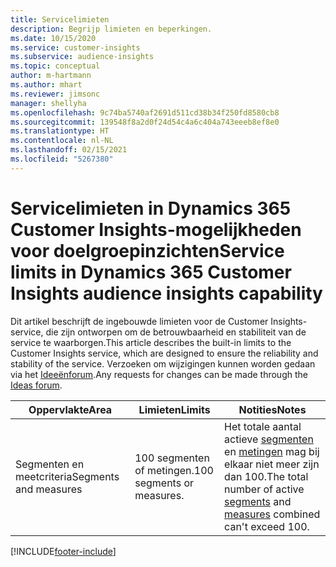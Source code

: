 ```yaml
---
title: Servicelimieten
description: Begrijp limieten en beperkingen.
ms.date: 10/15/2020
ms.service: customer-insights
ms.subservice: audience-insights
ms.topic: conceptual
author: m-hartmann
ms.author: mhart
ms.reviewer: jimsonc
manager: shellyha
ms.openlocfilehash: 9c74ba5740af2691d511cd38b34f250fd8580cb8
ms.sourcegitcommit: 139548f8a2d0f24d54c4a6c404a743eeeb8ef8e0
ms.translationtype: HT
ms.contentlocale: nl-NL
ms.lasthandoff: 02/15/2021
ms.locfileid: "5267380"
---
```

# <a name="service-limits-in-dynamics-365-customer-insights-audience-insights-capability"></a><span data-ttu-id="227ba-103">Servicelimieten in Dynamics 365 Customer Insights-mogelijkheden voor doelgroepinzichten</span><span class="sxs-lookup"><span data-stu-id="227ba-103">Service limits in Dynamics 365 Customer Insights audience insights capability</span></span>

<span data-ttu-id="227ba-104">Dit artikel beschrijft de ingebouwde limieten voor de Customer Insights-service, die zijn ontworpen om de betrouwbaarheid en stabiliteit van de service te waarborgen.</span><span class="sxs-lookup"><span data-stu-id="227ba-104">This article describes the built-in limits to the Customer Insights service, which are designed to ensure the reliability and stability of the service.</span></span> <span data-ttu-id="227ba-105">Verzoeken om wijzigingen kunnen worden gedaan via het [Ideeënforum](https://go.microsoft.com/fwlink/?linkid=2074172).</span><span class="sxs-lookup"><span data-stu-id="227ba-105">Any requests for changes can be made through the [Ideas forum](https://go.microsoft.com/fwlink/?linkid=2074172).</span></span> 
 
| <span data-ttu-id="227ba-106">Oppervlakte</span><span class="sxs-lookup"><span data-stu-id="227ba-106">Area</span></span>  | <span data-ttu-id="227ba-107">Limieten</span><span class="sxs-lookup"><span data-stu-id="227ba-107">Limits</span></span>  | <span data-ttu-id="227ba-108">Notities</span><span class="sxs-lookup"><span data-stu-id="227ba-108">Notes</span></span> |
|-------------|---------------------------------------------------------------------|---------------------------------------------------------------------|
| <span data-ttu-id="227ba-109">Segmenten en meetcriteria</span><span class="sxs-lookup"><span data-stu-id="227ba-109">Segments and measures</span></span> | <span data-ttu-id="227ba-110">100 segmenten of metingen.</span><span class="sxs-lookup"><span data-stu-id="227ba-110">100 segments or measures.</span></span> | <span data-ttu-id="227ba-111">Het totale aantal actieve [segmenten](segments.md) en [metingen](measures.md) mag bij elkaar niet meer zijn dan 100.</span><span class="sxs-lookup"><span data-stu-id="227ba-111">The total number of active [segments](segments.md) and [measures](measures.md) combined can't exceed 100.</span></span>  |


[!INCLUDE[footer-include](../includes/footer-banner.md)]